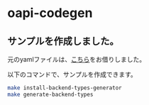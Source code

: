 # oapi-codegen

## サンプルを作成しました。

元のyamlファイルは、[こちら](https://editor.swagger.io/)をお借りしました。

以下のコマンドで、サンプルを作成できます。


```bash
make install-backend-types-generator
make generate-backend-types
```